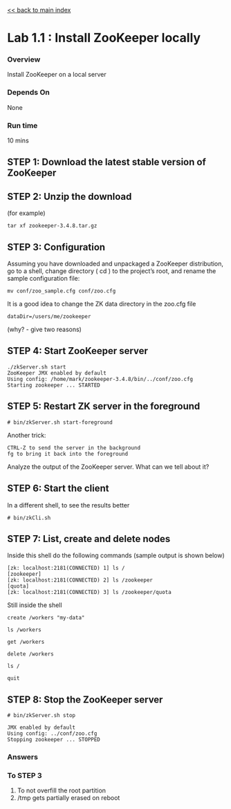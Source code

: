 <link rel='stylesheet' href='../assets/css/main.css'/>

[<< back to main index](../README.md) 

Lab 1.1 : Install ZooKeeper locally
===========================

### Overview
Install ZooKeeper on a local server

### Depends On 
None

### Run time
10 mins

## STEP 1: Download the latest stable version of ZooKeeper

## STEP 2: Unzip the download

(for example)

    tar xf zookeeper-3.4.8.tar.gz

## STEP 3: Configuration

Assuming you have downloaded and unpackaged a ZooKeeper distribution, go to a
shell, change directory ( cd ) to the project’s root, and rename the sample configuration
file:

    mv conf/zoo_sample.cfg conf/zoo.cfg
    
It is a good idea to change the ZK data directory in the zoo.cfg file
    
    dataDir=/users/me/zookeeper
    
(why? - give two reasons)
    
## STEP 4: Start ZooKeeper server
    
    ./zkServer.sh start
    ZooKeeper JMX enabled by default
    Using config: /home/mark/zookeeper-3.4.8/bin/../conf/zoo.cfg
    Starting zookeeper ... STARTED

## STEP 5: Restart ZK server in the foreground

    # bin/zkServer.sh start-foreground
    
Another trick: 
    
    CTRL-Z to send the server in the background
    fg to bring it back into the foreground
    
Analyze the output of the ZooKeeper server. What can we tell about it?
    
## STEP 6: Start the client
    
In a different shell, to see the results better
    
    # bin/zkCli.sh
    
## STEP 7: List, create and delete nodes    
Inside this shell do the following commands (sample output is shown below)
    
    [zk: localhost:2181(CONNECTED) 1] ls / 
    [zookeeper]
    [zk: localhost:2181(CONNECTED) 2] ls /zookeeper
    [quota]
    [zk: localhost:2181(CONNECTED) 3] ls /zookeeper/quota
    
Still inside the shell
    
    create /workers "my-data"
    
    ls /workers 
    
    get /workers
    
    delete /workers
    
    ls /
    
    quit
    
    
## STEP 8: Stop the ZooKeeper server
    
    # bin/zkServer.sh stop
    
    JMX enabled by default
    Using config: ../conf/zoo.cfg
    Stopping zookeeper ... STOPPED
    
### Answers 
    
### To STEP 3
    
1. To not overfill the root partition
2. /tmp gets partially erased on reboot     